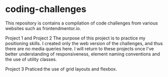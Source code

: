 # coding-challenges

This repository is contains a compilation of code challenges from various websites such as frontendmentor.io.

Project 1 and Project 2
The purpose of this project is to practice my positioning skills. I created only the web version of the challenges, and thus there are no media queries here.
I will return to these projects once I've better understanding of responsiveness, element naming conventions and the use of utility classes.

Project 3
Praticed the use of grid layouts and flexbox.
